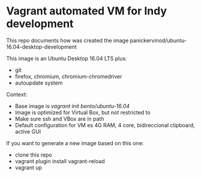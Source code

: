 # Vagrant automated VM for Indy development

This repo documents how was created the image panickervinod/ubuntu-16.04-desktop-development

This image is an Ubuntu Desktop 16.04 LTS plus:
  -  git
  -  firefox, chromium, chromium-chromedriver
  -  autoupdate system

Context:
  -  Base image is *vagrant init bento/ubuntu-16.04*
  -  Image is optimized for Virtual Box, but not restricted to
  -  Make sure ssh and VBox are in path
  -  Default configuration for VM es 4G RAM, 4 core, bidireccional clipboard, active GUI

If you want to generate a new image based on this one:
  -  clone this repo
  -  vagrant plugin install vagrant-reload
  -  vagrant up

